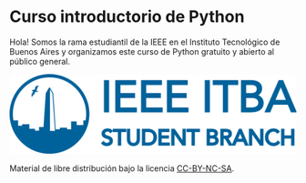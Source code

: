 # Curso introductorio de Python
Hola! Somos la rama estudiantil de la IEEE en el Instituto Tecnológico de Buenos Aires y organizamos este curso de Python gratuito y abierto al público general.

![Logo](/_assets/logo-oficial.png)

Material de libre distribución bajo la licencia <a href="https://creativecommons.org">CC-BY-NC-SA</a>.


